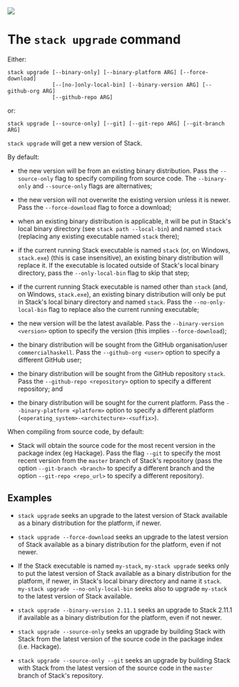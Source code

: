 <div class="hidden-warning"><a href="https://docs.haskellstack.org/"><img src="https://cdn.jsdelivr.net/gh/commercialhaskell/stack/doc/img/hidden-warning.svg"></a></div>

# The `stack upgrade` command

Either:

~~~text
stack upgrade [--binary-only] [--binary-platform ARG] [--force-download]
              [--[no-]only-local-bin] [--binary-version ARG] [--github-org ARG]
              [--github-repo ARG]
~~~

or:

~~~text
stack upgrade [--source-only] [--git] [--git-repo ARG] [--git-branch ARG]
~~~

`stack upgrade` will get a new version of Stack.

By default:

* the new version will be from an existing binary distribution. Pass the
  `--source-only` flag to specify compiling from source code. The
  `--binary-only` and `--source-only` flags are alternatives;

* the new version will not overwrite the existing version unless it is newer.
  Pass the `--force-download` flag to force a download;

* when an existing binary distribution is applicable, it will be put in Stack's
  local binary directory (see `stack path --local-bin`) and named `stack`
  (replacing any existing executable named `stack` there);

* if the current running Stack executable is named `stack` (or, on Windows,
  `stack.exe`) (this is case insensitive), an existing binary distribution will
  replace it. If the executable is located outside of Stack's local binary
  directory, pass the `--only-local-bin` flag to skip that step;

* if the current running Stack executable is named other than `stack` (and, on
  Windows, `stack.exe`), an existing binary distribution will only be put in
  Stack's local binary directory and named `stack`. Pass the
  `--no-only-local-bin` flag to replace also the current running executable;

* the new version will be the latest available. Pass the
  `--binary-version <version>` option to specify the version (this implies
  `--force-download`);

* the binary distribution will be sought from the GitHub organisation/user
  `commercialhaskell`. Pass the `--github-org <user>` option to specify a
  different GitHub user;

* the binary distribution will be sought from the GitHub repository `stack`.
  Pass the `--github-repo <repository>` option to specify a different
  repository; and

* the binary distribution will be sought for the current platform. Pass the
  `--binary-platform <platform>` option to specify a different platform
  (`<operating_system>-<architecture>-<suffix>`).

When compiling from source code, by default:

*   Stack will obtain the source code for the most recent version in the package
    index (eg Hackage). Pass the flag `--git` to specify the most recent version
    from the `master` branch of Stack's repository (pass the option
    `--git-branch <branch>` to specify a different branch and the option
    `--git-repo <repo_url>` to specify a different repository).

## Examples

* `stack upgrade` seeks an upgrade to the latest version of Stack available as a
  binary distribution for the platform, if newer.

* `stack upgrade --force-download` seeks an upgrade to the latest version of
  Stack available as a binary distribution for the platform, even if not newer.

* If the Stack executable is named `my-stack`, `my-stack upgrade` seeks only to
  put the latest version of Stack available as a binary distribution for the
  platform, if newer, in Stack's local binary directory and name it `stack`.
  `my-stack upgrade --no-only-local-bin` seeks also to upgrade `my-stack` to the
  latest version of Stack available.

* `stack upgrade --binary-version 2.11.1` seeks an upgrade to Stack 2.11.1 if
  available as a binary distribution for the platform, even if not newer.

* `stack upgrade --source-only` seeks an upgrade by building Stack with
  Stack from the latest version of the source code in the package index
  (i.e. Hackage).

* `stack upgrade --source-only --git` seeks an upgrade by building Stack with
  Stack from the latest version of the source code in the `master` branch of
  Stack's repository.
